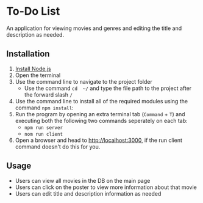# To-Do List

An application for viewing movies and genres and editing the title and description as needed.


## Installation

1. [Install Node.js](https://nodejs.org/en/download/)
2. Open the terminal
3. Use the command line to navigate to the project folder
    - Use the command `cd  ~/` and type the file path to the project after the forward slash `/`
4. Use the command line to install all of the required modules using the command `npm install`:
5. Run the program by opening an extra terminal tab (`Command` + `T`) and executing both the following two commands seperately on each tab:
    - `npm run server`
    - `nom run client`
6. Open a browser and head to [http://localhost:3000](http://localhost:3000), if the run client command doesn't do this for you.

## Usage

- Users can view all movies in the DB on the main page
- Users can click on the poster to view more information about that movie
- Users can edit title and description information as needed